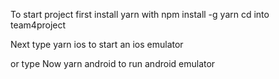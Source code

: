 To start project first install yarn with
npm install -g yarn
cd into team4project

Next type yarn ios to start an ios emulator

or type
Now  yarn android to run android emulator